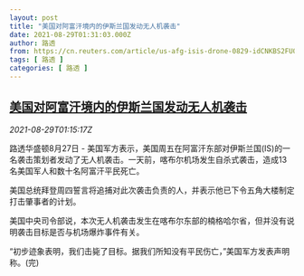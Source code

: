 ```yaml
---
layout: post
title: "美国对阿富汗境内的伊斯兰国发动无人机袭击"
date: 2021-08-29T01:31:03.000Z
author: 路透
from: https://cn.reuters.com/article/us-afg-isis-drone-0829-idCNKBS2FU01U
tags: [ 路透 ]
categories: [ 路透 ]
---
```

<!--1630200663000-->
[美国对阿富汗境内的伊斯兰国发动无人机袭击](https://cn.reuters.com/article/us-afg-isis-drone-0829-idCNKBS2FU01U)
------

<div>
<div><i>2021-08-29T01:15:17Z</i></div><p>路透华盛顿8月27日 - 美国军方表示，美国周五在阿富汗东部对伊斯兰国(IS)的一名袭击策划者发动了无人机袭击。一天前，喀布尔机场发生自杀式袭击，造成13名美国军人和数十名阿富汗平民死亡。</p><p>美国总统拜登周四誓言将追捕对此次袭击负责的人，并表示他已下令五角大楼制定打击肇事者的计划。</p><p>美国中央司令部说，本次无人机袭击发生在喀布尔东部的楠格哈尔省，但并没有说明袭击目标是否与机场爆炸事件有关。</p><p>“初步迹象表明，我们击毙了目标。据我们所知没有平民伤亡，”美国军方发表声明称。(完)</p>
</div>
